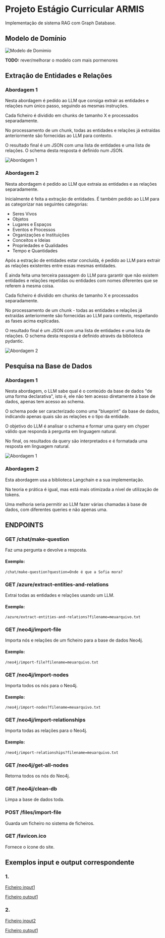 # Projeto Estágio Curricular ARMIS

Implementação de sistema RAG com Graph Database.

## Modelo de Domínio
![Modelo de Domimio](./docs/dm/domain_model.svg)

**TODO:** rever/melhorar o modelo com mais pormenores

## Extração de Entidades e Relações
### Abordagem 1
Nesta abordagem é pedido ao LLM que consiga extrair as entidades e relações num único passo, seguindo as mesmas instruções.

Cada ficheiro é dividido em chunks de tamanho X e processados separadamente.

No processamento de um chunk, todas as entidades e relações já extraídas anteriormente são fornecidas ao LLM para contexto.

O resultado final é um JSON com uma lista de entidades e uma lista de relações. O schema desta resposta é definido num JSON.

![Abordagem 1](docs/sd/entity_relationship_extraction/abordagem1.svg)

### Abordagem 2
Nesta abordagem é pedido ao LLM que extraia as entidades e as relações separadamente.

Inicialmente é feita a extração de entidades. É também pedido ao LLM para as categorizar nas seguintes categorias:

- Seres Vivos 
- Objetos 
- Lugares e Espaços 
- Eventos e Processos 
- Organizações e Instituições 
- Conceitos e Ideias 
- Propriedades e Qualidades 
- Tempo e Quantidades

Após a estração de entidades estar concluída, é pedido ao LLM para extrair as relações existentes entre essas mesmas entidades. 

É ainda feita uma terceira passagem do LLM para garantir que não existem entidades e relações repetidas ou entidades com nomes diferentes que se referem à mesma coisa.

Cada ficheiro é dividido em chunks de tamanho X e processados separadamente.

No processamento de um chunk - todas as entidades e relações já extraídas anteriormente são fornecidas ao LLM para contexto, respeitando as fases acima explicadas.

O resultado final é um JSON com uma lista de entidades e uma lista de relações. O schema desta resposta é definido através da biblioteca pydantic.

![Abordagem 2](./docs/sd/entity_relationship_extraction/abordagem2.svg)

## Pesquisa na Base de Dados

### Abordagem 1
Nesta abordagem, o LLM sabe qual é o conteúdo da base de dados "de uma forma declarativa", isto é, ele não tem acesso diretamente à base de dados, apenas tem acesso ao schema.

O schema pode ser caracterizado como uma "blueprint" da base de dados, indicando apenas quais são as relações e o tipo da entidade.

O objetivo do LLM é analisar o schema e formar uma query em chyper válido que responda à pergunta em linguagem natural.

No final, os resultados da query são interpretados e é formatada uma resposta em linguagem natural.

![Abordagem 1](./docs/sd/graph_query/abordagem1.png)

### Abordagem 2
Esta abordagem usa a biblioteca Langchain e a sua implementação.

Na teoria e prática é igual, mas está mais otimizada a nível de utilização de tokens.

Uma melhoria seria permitir ao LLM fazer várias chamadas à base de dados, com diferentes queries e não apenas uma.

## ENDPOINTS

### GET /chat/make-question
Faz uma pergunta e devolve a resposta.
#### Exemplo:
    /chat/make-question?question=Onde é que a Sofia mora?

### GET /azure/extract-entities-and-relations
Extrai todas as entidades e relações usando um LLM.
#### Exemplo:
    /azure/extract-entities-and-relations?filename=meuarquivo.txt

### GET /neo4j/import-file
Importa nós e relações de um ficheiro para a base de dados Neo4j.
#### Exemplo:
    /neo4j/import-file?filename=meuarquivo.txt

### GET /neo4j/import-nodes
Importa todos os nós para o Neo4j.
#### Exemplo:
    /neo4j/import-nodes?filename=meuarquivo.txt

### GET /neo4j/import-relationships
Importa todas as relações para o Neo4j.
#### Exemplo:
    /neo4j/import-relationships?filename=meuarquivo.txt

### GET /neo4j/get-all-nodes
Retorna todos os nós do Neo4j.

### GET /neo4j/clean-db
Limpa a base de dados toda.

### POST /files/import-file
Guarda um ficheiro no sistema de ficheiros.

### GET /favicon.ico
Fornece o ícone do site.

## Exemplos input e output correspondente
### 1.
[Ficheiro input1](./docs/exemplos/input/ficheiro1.txt)

[Ficheiro output1](./docs/exemplos/output/ficheiro1.txt)

### 2.
[Ficheiro input2](./docs/exemplos/input/ficheiro1.txt)

[Ficheiro output1](./docs/exemplos/output/ficheiro2.txt)

